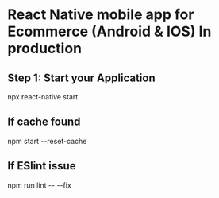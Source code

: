 # React Native mobile app for Ecommerce (Android & IOS) In production

## Step 1: Start your Application

npx react-native start

## If cache found

npm start --reset-cache

## If ESlint issue

npm run lint -- --fix
